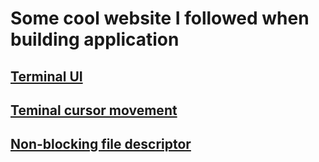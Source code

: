 # Some cool website I followed when building application

## [Terminal UI](https://viewsourcecode.org/snaptoken/kilo/02.enteringRawMode.html)

## [Teminal cursor movement](http://tldp.org/HOWTO/Bash-Prompt-HOWTO/x361.html)

## [Non-blocking file descriptor](https://www.geeksforgeeks.org/non-blocking-io-with-pipes-in-c/)